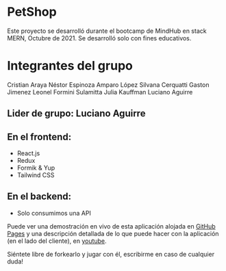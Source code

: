 # PetShop

Este proyecto se desarrolló durante el bootcamp de MindHub en stack MERN, Octubre de 2021. Se desarrolló solo con fines educativos.

# Integrantes del grupo

Cristian Araya
Néstor Espinoza
Amparo López
Silvana Cerquatti
Gaston Jimenez
Leonel Formini
Sulamitta Julia Kauffman
Luciano Aguirre

## Lider de grupo: Luciano Aguirre

## En el frontend:
- React.js 
- Redux
- Formik & Yup
- Tailwind CSS

## En el backend:
- Solo consumimos una API

Puede ver una demostración en vivo de esta aplicación alojada en [GitHub Pages](https://lucianhoff.github.io/petshopfranco/) y una descripción detallada de lo que puede hacer con la aplicación (en el lado del cliente), en [youtube](https://www.youtube.com/).

Siéntete libre de forkearlo y jugar con él, escribirme en caso de cualquier duda!
